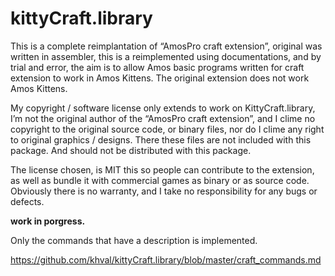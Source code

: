 # kittyCraft.library

This is a complete reimplantation of “AmosPro craft extension”, original was written in assembler, 
this is a reimplemented using documentations, and by trial and error, the aim is to allow Amos basic programs written for craft extension to work in Amos Kittens. The original extension does not work Amos Kittens.

My copyright / software license only extends to work on KittyCraft.library, I’m not the original author of the “AmosPro craft extension”, and I clime no copyright to the original source code, or binary files, nor do I clime any right to original graphics / designs. There these files are not included with this package. And should not be distributed with this package.

The license chosen, is MIT this so people can contribute to the extension, as well as bundle it with commercial games as binary or as source code. Obviously there is no warranty, and I take no responsibility for any bugs or defects.

**work in porgress.**

Only the commands that have a description is implemented.

https://github.com/khval/kittyCraft.library/blob/master/craft_commands.md

